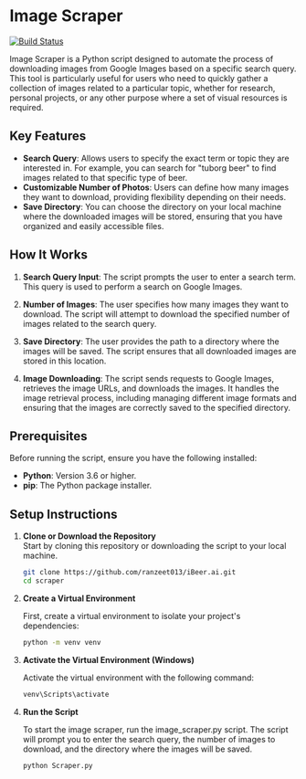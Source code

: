 # Image Scraper
[![Build Status](https://travis-ci.org/joemccann/dillinger.svg?branch=master)](https://travis-ci.org/joemccann/dillinger)

Image Scraper is a Python script designed to automate the process of downloading images from Google Images based on a specific search query. This tool is particularly useful for users who need to quickly gather a collection of images related to a particular topic, whether for research, personal projects, or any other purpose where a set of visual resources is required.

## Key Features

- **Search Query**: Allows users to specify the exact term or topic they are interested in. For example, you can search for "tuborg beer" to find images related to that specific type of beer.
- **Customizable Number of Photos**: Users can define how many images they want to download, providing flexibility depending on their needs.
- **Save Directory**: You can choose the directory on your local machine where the downloaded images will be stored, ensuring that you have organized and easily accessible files.

## How It Works

1. **Search Query Input**: The script prompts the user to enter a search term. This query is used to perform a search on Google Images.

2. **Number of Images**: The user specifies how many images they want to download. The script will attempt to download the specified number of images related to the search query.

3. **Save Directory**: The user provides the path to a directory where the images will be saved. The script ensures that all downloaded images are stored in this location.

4. **Image Downloading**: The script sends requests to Google Images, retrieves the image URLs, and downloads the images. It handles the image retrieval process, including managing different image formats and ensuring that the images are correctly saved to the specified directory.

## Prerequisites

Before running the script, ensure you have the following installed:

- **Python**: Version 3.6 or higher.
- **pip**: The Python package installer.

## Setup Instructions

1. **Clone or Download the Repository**  
   Start by cloning this repository or downloading the script to your local machine.

   ```bash
   git clone https://github.com/ranzeet013/iBeer.ai.git
   cd scraper

2. **Create a Virtual Environment**

   First, create a virtual environment to isolate your project's dependencies:

   ```bash
   python -m venv venv

3. **Activate the Virtual Environment (Windows)**

   Activate the virtual environment with the following command:

   ```bash
   venv\Scripts\activate

4. **Run the Script**

   To start the image scraper, run the image_scraper.py script. The script will prompt     you to enter the search query, the number of images to download, and the directory where the images will be saved.

   ```bash
   python Scraper.py



